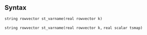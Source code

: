 ## Syntax

`string rowvector st_varname(real rowvector k)`

`string rowvector st_varname(real rowvector k,`
`real scalar tsmap)`
